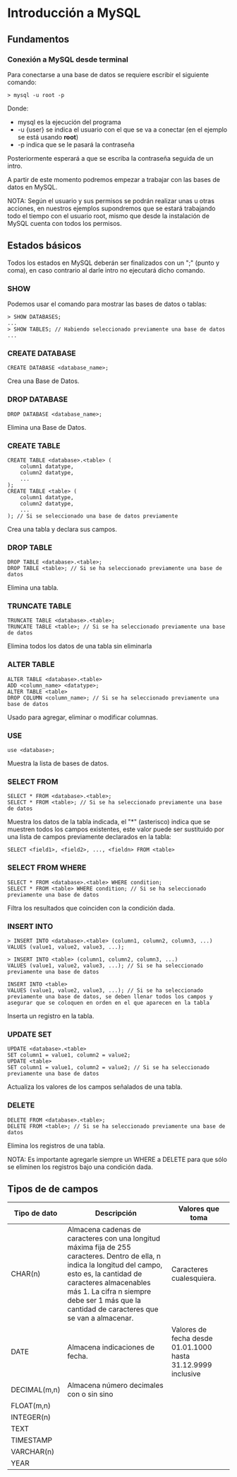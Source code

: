 # Introducción a MySQL

## Fundamentos

### Conexión a MySQL desde terminal

Para conectarse a una base de datos se requiere escribir el siguiente comando:

    > mysql -u root -p

Donde:

- mysql es la ejecución del programa
- -u {user} se indica el usuario con el que se va a conectar (en el ejemplo se está usando **root**)
- -p indica que se le pasará la contraseña

Posteriormente esperará a que se escriba la contraseña seguida de un intro.

A partir de este momento podremos empezar a trabajar con las bases de datos en MySQL.

NOTA: Según el usuario y sus permisos se podrán realizar unas u otras acciones, en nuestros ejemplos supondremos que se estará trabajando todo el tiempo con el usuario root, mismo que desde la instalación de MySQL cuenta con todos los permisos.

## Estados básicos

Todos los estados en MySQL deberán ser finalizados con un ";" (punto y coma), en caso contrario al darle intro no ejecutará dicho comando.

### SHOW

Podemos usar el comando para mostrar las bases de datos o tablas:

	> SHOW DATABASES;
	...
	> SHOW TABLES; // Habiendo seleccionado previamente una base de datos
	...

### CREATE  DATABASE

	CREATE DATABASE <database_name>;

Crea una Base de Datos.

### DROP  DATABASE

	DROP DATABASE <database_name>;

Elimina una Base de Datos.

### CREATE  TABLE

	CREATE TABLE <database>.<table> (
		column1 datatype,
		column2 datatype,
		...
	);
	CREATE TABLE <table> (
		column1 datatype,
		column2 datatype,
		...
	); // Si se seleccionado una base de datos previamente

Crea una tabla y declara sus campos.

### DROP TABLE

	DROP TABLE <database>.<table>;
	DROP TABLE <table>; // Si se ha seleccionado previamente una base de datos

Elimina una tabla.

### TRUNCATE TABLE

	TRUNCATE TABLE <database>.<table>;
	TRUNCATE TABLE <table>; // Si se ha seleccionado previamente una base de datos

Elimina todos los datos de una tabla sin eliminarla

### ALTER TABLE

	ALTER TABLE <database>.<table>
	ADD <column_name> <datatype>;
	ALTER TABLE <table>
	DROP COLUMN <column_name>; // Si se ha seleccionado previamente una base de datos

Usado para agregar, eliminar o modificar columnas.

### USE

	use <database>;

Muestra la lista de bases de datos.

### SELECT FROM

    SELECT * FROM <database>.<table>;
    SELECT * FROM <table>; // Si se ha seleccionado previamente una base de datos

Muestra los datos de la tabla indicada, el "*" (asterisco) indica que se muestren todos los campos existentes, este valor puede ser sustituido por una lista de campos previamente declarados en la tabla:

	SELECT <field1>, <field2>, ..., <fieldn> FROM <table>

### SELECT FROM WHERE

    SELECT * FROM <database>.<table> WHERE condition;
    SELECT * FROM <table> WHERE condition; // Si se ha seleccionado previamente una base de datos

Filtra los resultados que coinciden con la condición dada.

### INSERT INTO

	> INSERT INTO <database>.<table> (column1, column2, column3, ...)
	VALUES (value1, value2, value3, ...);

	> INSERT INTO <table> (column1, column2, column3, ...)
	VALUES (value1, value2, value3, ...); // Si se ha seleccionado previamente una base de datos

	INSERT INTO <table>
	VALUES (value1, value2, value3, ...); // Si se ha seleccionado previamente una base de datos, se deben llenar todos los campos y asegurar que se coloquen en orden en el que aparecen en la tabla

Inserta un registro en la tabla.

### UPDATE SET

	UPDATE <database>.<table>
	SET column1 = value1, column2 = value2;
	UPDATE <table>
	SET column1 = value1, column2 = value2; // Si se ha seleccionado previamente una base de datos

Actualiza los valores de los campos señalados de una tabla.

### DELETE

	DELETE FROM <database>.<table>;
	DELETE FROM <table>; // Si se ha seleccionado previamente una base de datos

Elimina los registros de una tabla.

NOTA: Es importante agregarle siempre un WHERE a DELETE para que sólo se eliminen los registros bajo una condición dada.

## Tipos de de campos

| Tipo de dato | Descripción | Valores que toma |
|--|--|--|
| CHAR(n) | Almacena cadenas de caracteres con una longitud máxima fija de 255 caracteres. Dentro de ella, n indica la longitud del campo, esto es, la cantidad de caracteres almacenables más 1. La cifra n siempre debe ser 1 más que la cantidad de caracteres que se van a almacenar. | Caracteres cualesquiera. |
| DATE | Almacena indicaciones de fecha. | Valores de fecha desde 01.01.1000 hasta 31.12.9999 inclusive |
| DECIMAL(m,n) | Almacena número decimales con o sin sino |  |
| FLOAT(m,n) |  |  |
| INTEGER(n) |  |  |
| TEXT |  |  |
| TIMESTAMP |  |  |
| VARCHAR(n) |  |  |
| YEAR |  |  |

<!--stackedit_data:
eyJoaXN0b3J5IjpbMTQ2NjIxODk2LDY0MDY3NDg3OF19
-->